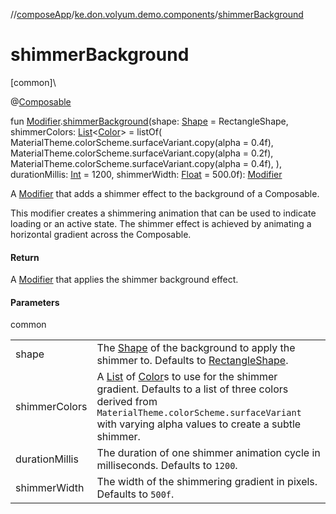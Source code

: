 //[composeApp](../../index.md)/[ke.don.volyum.demo.components](index.md)/[shimmerBackground](shimmer-background.md)

# shimmerBackground

[common]\

@[Composable](https://developer.android.com/reference/kotlin/androidx/compose/runtime/Composable.html)

fun [Modifier](https://developer.android.com/reference/kotlin/androidx/compose/ui/Modifier.html).[shimmerBackground](shimmer-background.md)(shape: [Shape](https://developer.android.com/reference/kotlin/androidx/compose/ui/graphics/Shape.html) = RectangleShape, shimmerColors: [List](https://kotlinlang.org/api/core/kotlin-stdlib/kotlin.collections/-list/index.html)&lt;[Color](https://developer.android.com/reference/kotlin/androidx/compose/ui/graphics/Color.html)&gt; = listOf(
        MaterialTheme.colorScheme.surfaceVariant.copy(alpha = 0.4f),
        MaterialTheme.colorScheme.surfaceVariant.copy(alpha = 0.2f),
        MaterialTheme.colorScheme.surfaceVariant.copy(alpha = 0.4f),
    ), durationMillis: [Int](https://kotlinlang.org/api/core/kotlin-stdlib/kotlin/-int/index.html) = 1200, shimmerWidth: [Float](https://kotlinlang.org/api/core/kotlin-stdlib/kotlin/-float/index.html) = 500.0f): [Modifier](https://developer.android.com/reference/kotlin/androidx/compose/ui/Modifier.html)

A [Modifier](https://developer.android.com/reference/kotlin/androidx/compose/ui/Modifier.html) that adds a shimmer effect to the background of a Composable.

This modifier creates a shimmering animation that can be used to indicate loading or an active state. The shimmer effect is achieved by animating a horizontal gradient across the Composable.

#### Return

A [Modifier](https://developer.android.com/reference/kotlin/androidx/compose/ui/Modifier.html) that applies the shimmer background effect.

#### Parameters

common

| | |
|---|---|
| shape | The [Shape](https://developer.android.com/reference/kotlin/androidx/compose/ui/graphics/Shape.html) of the background to apply the shimmer to. Defaults to [RectangleShape](https://developer.android.com/reference/kotlin/androidx/compose/ui/graphics/package-summary.html). |
| shimmerColors | A [List](https://kotlinlang.org/api/core/kotlin-stdlib/kotlin.collections/-list/index.html) of [Color](https://developer.android.com/reference/kotlin/androidx/compose/ui/graphics/Color.html)s to use for the shimmer gradient.     Defaults to a list of three colors derived from `MaterialTheme.colorScheme.surfaceVariant`     with varying alpha values to create a subtle shimmer. |
| durationMillis | The duration of one shimmer animation cycle in milliseconds. Defaults to `1200`. |
| shimmerWidth | The width of the shimmering gradient in pixels. Defaults to `500f`. |